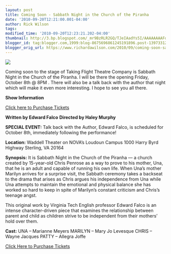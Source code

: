 ```yaml
---
layout: post
title: Coming Soon - Sabbath Night in the Church of the Piranha
date: '2010-09-20T12:21:00.001-04:00'
author: Rick Wilson
tags: 
modified_time: '2010-09-20T12:23:21.202-04:00'
thumbnail: http://3.bp.blogspot.com/_mr9BzRLR2GQ/TJeIAadYs5I/AAAAAAAAFdc/XhlyJMb94YQ/s72-c/Sabbath-Banner_658x243.jpg
blogger_id: tag:blogger.com,1999:blog-8675696861245191896.post-1397331209528423514
blogger_orig_url: https://www.richardawilson.com/2010/09/coming-soon-sabbath-night-in-church-of.html
---
```



[![](http://3.bp.blogspot.com/_mr9BzRLR2GQ/TJeIAadYs5I/AAAAAAAAFdc/XhlyJMb94YQ/s400/Sabbath-Banner_658x243.jpg)](http://3.bp.blogspot.com/_mr9BzRLR2GQ/TJeIAadYs5I/AAAAAAAAFdc/XhlyJMb94YQ/s1600/Sabbath-Banner_658x243.jpg)

Coming soon to the stage of Taking Flight Theatre Company is ﻿Sabbath Night in the Church of the Piranha. I will be there the opening Friday, October 8th @ 8PM .  There will also be a talk back with the author that night which will make it even more interesting.  I hope to see you all there.

**Show Information**

[Click here to Purchase Tickets](https://www.vendini.com/ticket-software.html?e=ddb4b09de1ef02511eef01332afe0cf4&amp;t=tix)

**Written by Edward Falco**
**Directed by Haley Murphy**

**SPECIAL EVENT:** Talk back with the Author, Edward Falco, is scheduled for October 8th, immediately following the performance!

**Location:**
Waddell Theater on NOVA’s Loudoun Campus
1000 Harry Byrd Highway
Sterling, VA 20164

**Synopsis:**
It is Sabbath Night in the Church of the Piranha — a church created by 15-year-old Chris Penrose as a way to prove to his mother, Una, that he is an adult and capable of running his own life. When Una’s mother Marilyn arrives for a surprise visit, the Sabbath ceremony takes a backseat to the drama that arises as Chris argues his independence from Una while Una attempts to maintain the emotional and physical balance she has worked so hard to keep in spite of Marilyn’s constant criticism and Chris’s teenage angst.

This original work by Virginia Tech English professor Edward Falco is an intense character-driven piece that examines the relationship between parent and child as children strive to be independent from their mothers’ hold over them.

**Cast:**
UNA – Marianne Meyers 
MARILYN – Mary Jo Levesque
CHRIS – Wayne Jacques
PATTY – Allegra Joffe

[Click Here to Purchase Tickets](https://www.vendini.com/ticket-software.html?e=ddb4b09de1ef02511eef01332afe0cf4&amp;t=tix)

